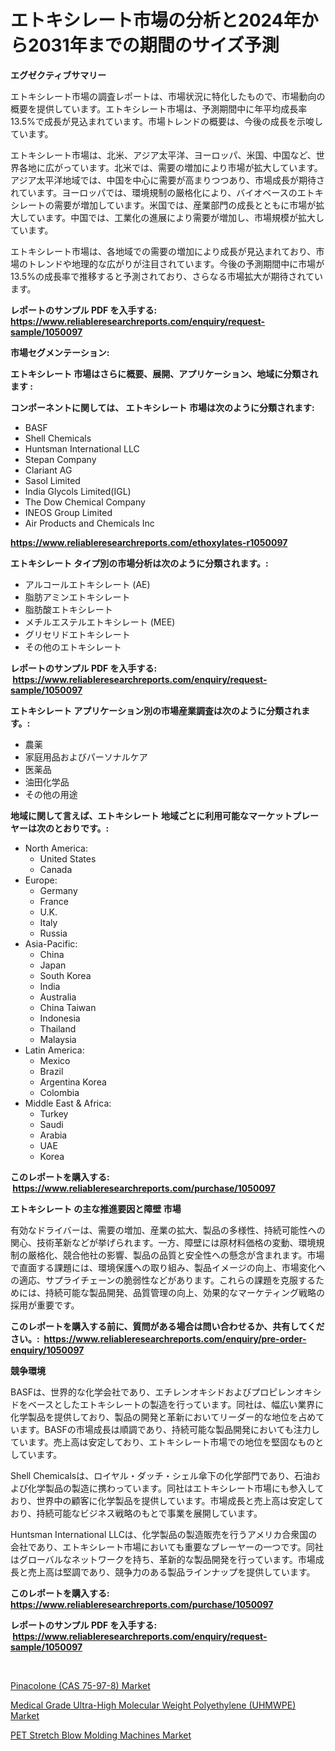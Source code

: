 <p><h1>エトキシレート市場の分析と2024年から2031年までの期間のサイズ予測</h1></p><p><strong>エグゼクティブサマリー</strong></p>
<p><p>エトキシレート市場の調査レポートは、市場状況に特化したもので、市場動向の概要を提供しています。エトキシレート市場は、予測期間中に年平均成長率13.5%で成長が見込まれています。市場トレンドの概要は、今後の成長を示唆しています。</p><p>エトキシレート市場は、北米、アジア太平洋、ヨーロッパ、米国、中国など、世界各地に広がっています。北米では、需要の増加により市場が拡大しています。アジア太平洋地域では、中国を中心に需要が高まりつつあり、市場成長が期待されています。ヨーロッパでは、環境規制の厳格化により、バイオベースのエトキシレートの需要が増加しています。米国では、産業部門の成長とともに市場が拡大しています。中国では、工業化の進展により需要が増加し、市場規模が拡大しています。</p><p>エトキシレート市場は、各地域での需要の増加により成長が見込まれており、市場のトレンドや地理的な広がりが注目されています。今後の予測期間中に市場が13.5%の成長率で推移すると予測されており、さらなる市場拡大が期待されています。</p></p>
<p><strong>レポートのサンプル PDF を入手する: <a href="https://www.reliableresearchreports.com/enquiry/request-sample/1050097">https://www.reliableresearchreports.com/enquiry/request-sample/1050097</a></strong></p>
<p><strong>市場セグメンテーション:</strong></p>
<p><strong> エトキシレート 市場はさらに概要、展開、アプリケーション、地域に分類されます :</strong></p>
<p><strong>コンポーネントに関しては、 エトキシレート 市場は次のように分類されます: &nbsp;</strong></p>
<p><ul><li>BASF</li><li>Shell Chemicals</li><li>Huntsman International LLC</li><li>Stepan Company</li><li>Clariant AG</li><li>Sasol Limited</li><li>India Glycols Limited(IGL)</li><li>The Dow Chemical Company</li><li>INEOS Group Limited</li><li>Air Products and Chemicals Inc</li></ul></p>
<p><strong><a href="https://www.reliableresearchreports.com/ethoxylates-r1050097">https://www.reliableresearchreports.com/ethoxylates-r1050097</a></strong></p>
<p><strong> エトキシレート タイプ別の市場分析は次のように分類されます。:</strong></p>
<p><ul><li>アルコールエトキシレート (AE)</li><li>脂肪アミンエトキシレート</li><li>脂肪酸エトキシレート</li><li>メチルエステルエトキシレート (MEE)</li><li>グリセリドエトキシレート</li><li>その他のエトキシレート</li></ul></p>
<p><strong>レポートのサンプル PDF を入手する: &nbsp;<a href="https://www.reliableresearchreports.com/enquiry/request-sample/1050097">https://www.reliableresearchreports.com/enquiry/request-sample/1050097</a></strong></p>
<p><strong> エトキシレート アプリケーション別の市場産業調査は次のように分類されます。:</strong></p>
<p><ul><li>農薬</li><li>家庭用品およびパーソナルケア</li><li>医薬品</li><li>油田化学品</li><li>その他の用途</li></ul></p>
<p><strong>地域に関して言えば、エトキシレート 地域ごとに利用可能なマーケットプレーヤーは次のとおりです。:</strong></p>
<p><ul>
    <li>
        North America:
        <ul>
            <li>United States</li>
            <li>Canada</li>
        </ul>
    </li>
    <li>
        Europe:
        <ul>
            <li>Germany</li>
            <li>France</li>
            <li>U.K.</li>
            <li>Italy</li>
            <li>Russia</li>
        </ul>
    </li>
    <li>
        Asia-Pacific:
        <ul>
            <li>China</li>
            <li>Japan</li>
            <li>South Korea</li>
            <li>India</li>
            <li>Australia</li>
            <li>China Taiwan</li>
            <li>Indonesia</li>
            <li>Thailand</li>
            <li>Malaysia</li>
        </ul>
    </li>
    <li>
        Latin America:
        <ul>
            <li>Mexico</li>
            <li>Brazil</li>
            <li>Argentina Korea</li>
            <li>Colombia</li>
        </ul>
    </li>
    <li>
        Middle East & Africa:
        <ul>
            <li>Turkey</li>
            <li>Saudi</li>
            <li>Arabia</li>
            <li>UAE</li>
            <li>Korea</li>
        </ul>
    </li>
    </ul></p>
<p><strong>このレポートを購入する: &nbsp;<a href="https://www.reliableresearchreports.com/purchase/1050097">https://www.reliableresearchreports.com/purchase/1050097</a></strong></p>
<p><strong>エトキシレート の主な推進要因と障壁 市場</strong></p>
<p><p>有効なドライバーは、需要の増加、産業の拡大、製品の多様性、持続可能性への関心、技術革新などが挙げられます。一方、障壁には原材料価格の変動、環境規制の厳格化、競合他社の影響、製品の品質と安全性への懸念が含まれます。市場で直面する課題には、環境保護への取り組み、製品イメージの向上、市場変化への適応、サプライチェーンの脆弱性などがあります。これらの課題を克服するためには、持続可能な製品開発、品質管理の向上、効果的なマーケティング戦略の採用が重要です。</p></p>
<p><strong>このレポートを購入する前に、質問がある場合は問い合わせるか、共有してください。:&nbsp; <a href="https://www.reliableresearchreports.com/enquiry/pre-order-enquiry/1050097">https://www.reliableresearchreports.com/enquiry/pre-order-enquiry/1050097</a></strong></p>
<p><strong>競争環境</strong></p>
<p><p>BASFは、世界的な化学会社であり、エチレンオキシドおよびプロピレンオキシドをベースとしたエトキシレートの製造を行っています。同社は、幅広い業界に化学製品を提供しており、製品の開発と革新においてリーダー的な地位を占めています。BASFの市場成長は順調であり、持続可能な製品開発においても注力しています。売上高は安定しており、エトキシレート市場での地位を堅固なものとしています。</p><p>Shell Chemicalsは、ロイヤル・ダッチ・シェル傘下の化学部門であり、石油および化学製品の製造に携わっています。同社はエトキシレート市場にも参入しており、世界中の顧客に化学製品を提供しています。市場成長と売上高は安定しており、持続可能なビジネス戦略のもとで事業を展開しています。</p><p>Huntsman International LLCは、化学製品の製造販売を行うアメリカ合衆国の会社であり、エトキシレート市場においても重要なプレーヤーの一つです。同社はグローバルなネットワークを持ち、革新的な製品開発を行っています。市場成長と売上高は堅調であり、競争力のある製品ラインナップを提供しています。</p></p>
<p><strong>このレポートを購入する: &nbsp; <a href="https://www.reliableresearchreports.com/purchase/1050097">https://www.reliableresearchreports.com/purchase/1050097</a></strong></p>
<p><strong>レポートのサンプル PDF を入手する: &nbsp;<a href="https://www.reliableresearchreports.com/enquiry/request-sample/1050097">https://www.reliableresearchreports.com/enquiry/request-sample/1050097</a></strong><strong></strong></p>
<p>&nbsp;</p>
<p><p><a href="https://www.linkedin.com/pulse/pinacolone-cas-75-97-8-market-size-share-global-analysis-y3k6c?trackingId=e2b1T18Jm3nymxRH6w0sVQ%3D%3D">Pinacolone (CAS 75-97-8) Market</a></p><p><a href="https://www.linkedin.com/pulse/medical-grade-ultra-high-molecular-weight-polyethylene-uhmwpe-o2blf?trackingId=KSrQ8xOu2bmQClhD4TCVOQ%3D%3D">Medical Grade Ultra-High Molecular Weight Polyethylene (UHMWPE) Market</a></p><p><a href="https://github.com/YashRP12/Market-Research-Report-List-4/blob/main/pet-stretch-blow-molding-machines-market.md">PET Stretch Blow Molding Machines Market</a></p></p>